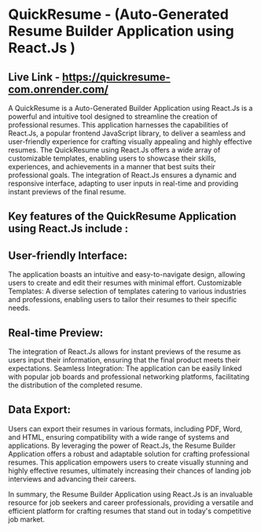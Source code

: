 # QuickResume - (Auto-Generated Resume Builder Application using React.Js ) 
## Live Link - https://quickresume-com.onrender.com/

A QuickResume is a Auto-Generated Builder Application using React.Js is a powerful and intuitive tool designed to streamline the creation of professional resumes. This application harnesses the capabilities of React.Js, a popular frontend JavaScript library, to deliver a seamless and user-friendly experience for crafting visually appealing and highly effective resumes.
The QuickResume using React.Js offers a wide array of customizable templates, enabling users to showcase their skills, experiences, and achievements in a manner that best suits their professional goals. The integration of React.Js ensures a dynamic and responsive interface, adapting to user inputs in real-time and providing instant previews of the final resume.

## Key features of the QuickResume Application using React.Js include :

## User-friendly Interface: 
The application boasts an intuitive and easy-to-navigate design, allowing users to create and edit their resumes with minimal effort.
Customizable Templates: A diverse selection of templates catering to various industries and professions, enabling users to tailor their resumes to their specific needs.
## Real-time Preview: 
The integration of React.Js allows for instant previews of the resume as users input their information, ensuring that the final product meets their expectations.
Seamless Integration: The application can be easily linked with popular job boards and professional networking platforms, facilitating the distribution of the completed resume.
## Data Export: 
Users can export their resumes in various formats, including PDF, Word, and HTML, ensuring compatibility with a wide range of systems and applications.
By leveraging the power of React.Js, the Resume Builder Application offers a robust and adaptable solution for crafting professional resumes. This application empowers users to create visually stunning and highly effective resumes, ultimately increasing their chances of landing job interviews and advancing their careers.

In summary, the Resume Builder Application using React.Js is an invaluable resource for job seekers and career professionals, providing a versatile and efficient platform for crafting resumes that stand out in today's competitive job market.

